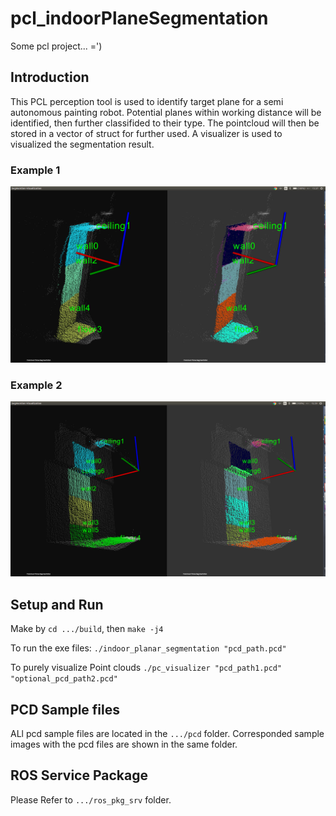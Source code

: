 # pcl_indoorPlaneSegmentation
Some pcl project... =')

## Introduction

This PCL perception tool is used to identify target plane for a semi autonomous painting robot. Potential planes within working distance will be identified, then further classifided to their type. The pointcloud will then be stored in a vector of struct for further used. A visualizer is used to visualized the segmentation result. 

### Example 1
![alt text](/documentation/example1.png?)


### Example 2
![alt text](/documentation/example2.png?)

## Setup and Run

Make by `cd .../build`, then `make -j4`

To run the exe files:
`./indoor_planar_segmentation "pcd_path.pcd"`

To purely visualize Point clouds
`./pc_visualizer "pcd_path1.pcd" "optional_pcd_path2.pcd"`


## PCD Sample files
ALl pcd sample files are located in the `.../pcd` folder. Corresponded sample images with the pcd files are shown in the same folder.


## ROS Service Package
Please Refer to `.../ros_pkg_srv` folder.
